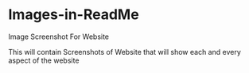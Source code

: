 # Images-in-ReadMe
Image Screenshot For Website


This will contain Screenshots of Website that will show each and every aspect of the website 

